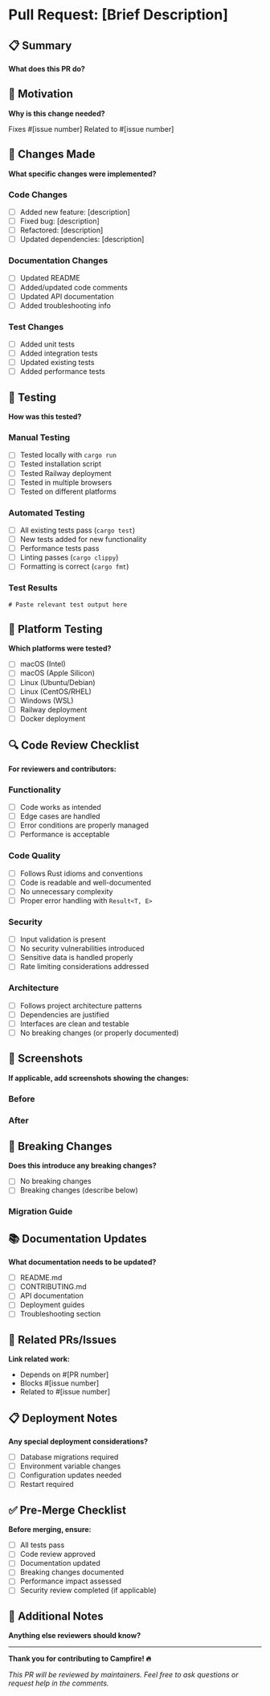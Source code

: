 # Pull Request: [Brief Description]

## 📋 Summary
**What does this PR do?**
<!-- Provide a clear, concise description of the changes -->

## 🎯 Motivation
**Why is this change needed?**
<!-- Link to issue, describe problem being solved, or explain enhancement -->

Fixes #[issue number]
Related to #[issue number]

## 🔄 Changes Made
**What specific changes were implemented?**

### Code Changes
- [ ] Added new feature: [description]
- [ ] Fixed bug: [description]
- [ ] Refactored: [description]
- [ ] Updated dependencies: [description]

### Documentation Changes
- [ ] Updated README
- [ ] Added/updated code comments
- [ ] Updated API documentation
- [ ] Added troubleshooting info

### Test Changes
- [ ] Added unit tests
- [ ] Added integration tests
- [ ] Updated existing tests
- [ ] Added performance tests

## 🧪 Testing
**How was this tested?**

### Manual Testing
- [ ] Tested locally with `cargo run`
- [ ] Tested installation script
- [ ] Tested Railway deployment
- [ ] Tested in multiple browsers
- [ ] Tested on different platforms

### Automated Testing
- [ ] All existing tests pass (`cargo test`)
- [ ] New tests added for new functionality
- [ ] Performance tests pass
- [ ] Linting passes (`cargo clippy`)
- [ ] Formatting is correct (`cargo fmt`)

### Test Results
```
# Paste relevant test output here
```

## 📱 Platform Testing
**Which platforms were tested?**
- [ ] macOS (Intel)
- [ ] macOS (Apple Silicon)
- [ ] Linux (Ubuntu/Debian)
- [ ] Linux (CentOS/RHEL)
- [ ] Windows (WSL)
- [ ] Railway deployment
- [ ] Docker deployment

## 🔍 Code Review Checklist
**For reviewers and contributors:**

### Functionality
- [ ] Code works as intended
- [ ] Edge cases are handled
- [ ] Error conditions are properly managed
- [ ] Performance is acceptable

### Code Quality
- [ ] Follows Rust idioms and conventions
- [ ] Code is readable and well-documented
- [ ] No unnecessary complexity
- [ ] Proper error handling with `Result<T, E>`

### Security
- [ ] Input validation is present
- [ ] No security vulnerabilities introduced
- [ ] Sensitive data is handled properly
- [ ] Rate limiting considerations addressed

### Architecture
- [ ] Follows project architecture patterns
- [ ] Dependencies are justified
- [ ] Interfaces are clean and testable
- [ ] No breaking changes (or properly documented)

## 📸 Screenshots
**If applicable, add screenshots showing the changes:**

### Before
<!-- Screenshot of old behavior -->

### After
<!-- Screenshot of new behavior -->

## 🚨 Breaking Changes
**Does this introduce any breaking changes?**
- [ ] No breaking changes
- [ ] Breaking changes (describe below)

### Migration Guide
<!-- If breaking changes, provide migration instructions -->

## 📚 Documentation Updates
**What documentation needs to be updated?**
- [ ] README.md
- [ ] CONTRIBUTING.md
- [ ] API documentation
- [ ] Deployment guides
- [ ] Troubleshooting section

## 🔗 Related PRs/Issues
**Link related work:**
- Depends on #[PR number]
- Blocks #[issue number]
- Related to #[issue number]

## 📋 Deployment Notes
**Any special deployment considerations?**
- [ ] Database migrations required
- [ ] Environment variable changes
- [ ] Configuration updates needed
- [ ] Restart required

## ✅ Pre-Merge Checklist
**Before merging, ensure:**
- [ ] All tests pass
- [ ] Code review approved
- [ ] Documentation updated
- [ ] Breaking changes documented
- [ ] Performance impact assessed
- [ ] Security review completed (if applicable)

## 🎉 Additional Notes
**Anything else reviewers should know?**
<!-- Add any additional context, concerns, or celebration-worthy achievements -->

---

**Thank you for contributing to Campfire! 🔥**

*This PR will be reviewed by maintainers. Feel free to ask questions or request help in the comments.*